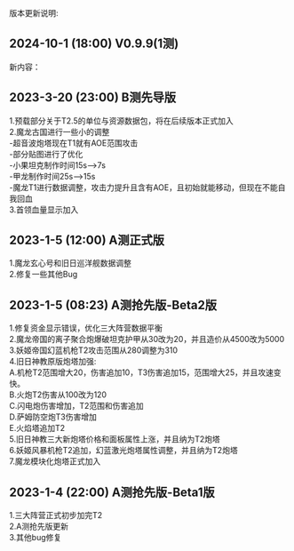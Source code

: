 版本更新说明:

## 2024-10-1 (18:00) V0.9.9(1测)
新内容：


## 2023-3-20 (23:00) B测先导版
1.预载部分关于T2.5的单位与资源数据包，将在后续版本正式加入  
2.魔龙古国进行一些小的调整  
 -超音波炮塔现在T1就有AOE范围攻击  
 -部分贴图进行了优化  
 -小果坦克制作时间15s-->7s  
 -甲龙制作时间25s-->15s  
 -魔龙T1进行数据调整，攻击力提升且含有AOE，且初始就能移动，但现在不能自我回血  
3.首领血量显示加入  

## 2023-1-5 (12:00) A测正式版  
1.魔龙玄心号和旧日巡洋舰数据调整  
2.修复一些其他Bug  

## 2023-1-5 (08:23) A测抢先版-Beta2版  
1.修复资金显示错误，优化三大阵营数据平衡  
2.魔龙帝国的离子聚合炮爆破坦克护甲从30改为20，并且造价从4500改为5000  
3.妖姬帝国幻蓝机枪T2攻击范围从280调整为310  
4.旧日神教原版炮塔加强:  
A.机枪T2范围增大20，伤害追加10，T3伤害追加15，范围增大25，并且攻速变快。  
B.火炮T2伤害从100改为120  
C.闪电炮伤害增加，T2范围和伤害追加  
D.萨姆防空炮T3伤害增加  
E.火焰塔追加T2  
5.旧日神教三大新炮塔价格和面板属性上涨，并且纳为T2炮塔  
6.妖姬风暴机枪T2追加，幻蓝激光炮塔属性调整，并且纳为T2炮塔  
7.魔龙模块化炮塔正式加入  

## 2023-1-4 (22:00) A测抢先版-Beta1版  
1.三大阵营正式初步加完T2  
2.A测抢先版更新  
3.其他bug修复